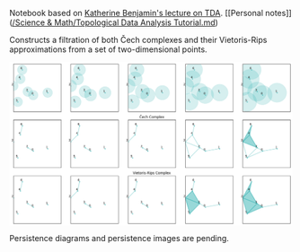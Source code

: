 Notebook based on [Katherine Benjamin's lecture on TDA](https://www.youtube.com/watch?v=8qXOdF1_nm8). [[Personal notes]]([/Science & Math/Topological Data Analysis Tutorial.md](https://github.com/HC-85/Obsidian-Vaults/blob/main/Science%20%26%20Math/Topological%20Data%20Analysis%20Tutorial.md))

Constructs a filtration of both Čech complexes and their Vietoris-Rips approximations from a set of two-dimensional points.

<img src="images/tda.png" align="center" width="750px"> <br>

Persistence diagrams and persistence images are pending.
